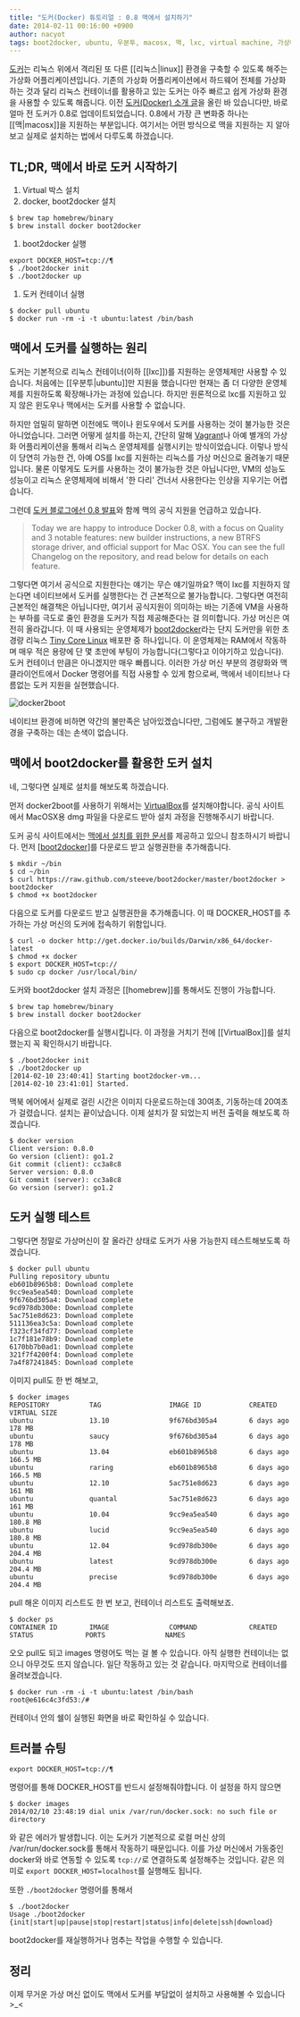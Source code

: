 ```yaml
---
title: "도커(Docker) 튜토리얼 : 0.8 맥에서 설치하기"
date: 2014-02-11 00:16:00 +0900
author: nacyot
tags: boot2docker, ubuntu, 우분투, macosx, 맥, lxc, virtual machine, 가상머신, coreos, docker, 도커
---
```


[도커][docker]는 리눅스 위에서 격리된 또 다른 [[리눅스|linux]] 환경을 구축할 수 있도록 해주는 가상화 어플리케이션입니다. 기존의 가상화 어플리케이션에서 하드웨어 전체를 가상화하는 것과 달리 리눅스 컨테이너를 활용하고 있는 도커는 아주 빠르고 쉽게 가상화 환경을 사용할 수 있도록 해줍니다. 이전 [도커(Docker) 소개 글][docker_introduction]을 올린 바 있습니다만, 바로 얼마 전 도커가 0.8로 업데이트되었습니다. 0.8에서 가장 큰 변화중 하나는 [[맥|macosx]]을 지원하는 부분입니다. 여기서는 어떤 방식으로 맥을 지원하는 지 알아보고 실제로 설치하는 법에서 다루도록 하겠습니다.

<!--more-->

[docker]: http://docker.io
[docker_introduction]: http://blog.nacyot.com/articles/2014-01-27-easy-deploy-with-docker/

## TL;DR, 맥에서 바로 도커 시작하기 ##

1. Virtual 박스 설치
1. docker, boot2docker 설치

```
$ brew tap homebrew/binary
$ brew install docker boot2docker
```

1. boot2docker 실행

```
export DOCKER_HOST=tcp://¶
$ ./boot2docker init
$ ./boot2docker up
```

1. 도커 컨테이너 실행

```
$ docker pull ubuntu
$ docker run -rm -i -t ubuntu:latest /bin/bash
```

## 맥에서 도커를 실행하는 원리 ##

도커는 기본적으로 리눅스 컨테이너(이하 [[lxc]])를 지원하는 운영체제만 사용할 수 있습니다. 처음에는 [[우분투|ubuntu]]만 지원을 했습니다만 현재는 좀 더 다양한 운영체제를 지원하도록 확장해나가는 과정에 있습니다. 하지만 원론적으로 lxc를 지원하고 있지 않은 윈도우나 맥에서는 도커를 사용할 수 없습니다. 

하지만 엄밀히 말하면 이전에도 맥이나 윈도우에서 도커를 사용하는 것이 불가능한 것은 아니었습니다. 그러면 어떻게 설치를 하는지, 간단히 말해 [Vagrant][vagrant]나 아예 별개의 가상화 어플리케이션을 통해서 리눅스 운영체제를 실행시키는 방식이었습니다. 이렇나 방식이 당연히 가능한 건, 아예 OS를 lxc를 지원하는 리눅스를 가상 머신으로 올려놓기 때문입니다. 물론 이렇게도 도커를 사용하는 것이 불가능한 것은 아닙니다만, VM의 성능도 성능이고 리눅스 운영체제에 비해서 '한 다리' 건너서 사용한다는 인상을 지우기는 어렵습니다.

그런데 [도커 블로그에선 0.8 발표][docker08]와 함께 맥의 공식 지원을 언급하고 있습니다.

> Today we are happy to introduce Docker 0.8, with a focus on Quality and 3 notable features: new builder instructions, a new BTRFS storage driver, and official support for Mac OSX. You can see the full Changelog on the repository, and read below for details on each feature.


그렇다면 여기서 공식으로 지원한다는 얘기는 무슨 얘기일까요? 맥이 lxc를 지원하지 않는다면 네이티브에서 도커를 실행한다는 건 근본적으로 불가능합니다. 그렇다면 여전히 근본적인 해결책은 아닙니다만, 여기서 공식지원이 의미하는 바는 기존에 VM을 사용하는 부하를 극도로 줄인 환경을 도커가 직접 제공해준다는 걸 의미합니다. 가상 머신은 여전히 올라갑니다. 이 때 사용되는 운영체제가 [boot2docker][boot2docker]라는 단지 도커만을 위한 초경량 리눅스 [Tiny Core Linux][tcl] 배포판 중 하나입니다. 이 운영체제는 RAM에서 작동하며 매우 적은 용량에 단 몇 초만에 부팅이 가능합니다(그렇다고 이야기하고 있습니다). 도커 컨테이너 만큼은 아니겠지만 매우 빠릅니다. 이러한 가상 머신 부분의 경량화와 맥 클라이언트에서 Docker 명령어를 직접 사용할 수 있게 함으로써, 맥에서 네이티브나 다름없는 도커 지원을 실현했습니다.

![docker2boot](https://github-camo.global.ssl.fastly.net/fd2fda3c0d55a0a63873f4221ddbe2f1dda145c5/687474703a2f2f692e696d6775722e636f6d2f68497775644b332e676966)

네이티브 환경에 비하면 약간의 불만족은 남아있겠습니다만, 그럼에도 불구하고 개발환경을 구축하는 데는  손색이 없습니다. 

[vagrant]: http://www.vagrantup.com/
[docker08]:  http://blog.docker.io/2014/02/docker-0-8-quality-new-builder-features-btrfs-storage-osx-support/
[boot2docker]: https://github.com/steeve/boot2docker
[tcl]: http://tinycorelinux.net/

## 맥에서 boot2docker를 활용한 도커 설치 ##

네, 그렇다면 실제로 설치를 해보도록 하겠습니다. 

먼저 docker2boot를 사용하기 위해서는 [VirtualBox][virtual_box]를 설치해야합니다. 공식 사이트에서 MacOSX용 dmg 파일을 다운로드 받아 설치 과정을 진행해주시기 바랍니다.

도커 공식 사이트에서는 [맥에서 설치를 위한 문서][docker_install_on_mac]를 제공하고 있으니 참조하시기 바랍니다. 먼저 [[boot2docker]]를 다운로드 받고 실행권한을 추가해줍니다.

```
$ mkdir ~/bin
$ cd ~/bin
$ curl https://raw.github.com/steeve/boot2docker/master/boot2docker > boot2docker
$ chmod +x boot2docker
```

다음으로 도커를 다운로드 받고 실행권한을 추가해줍니다. 이 때 DOCKER_HOST를 추가하는 가상 머신의 도커에 접속하기 위함입니다.

```
$ curl -o docker http://get.docker.io/builds/Darwin/x86_64/docker-latest
$ chmod +x docker
$ export DOCKER_HOST=tcp://
$ sudo cp docker /usr/local/bin/
```

도커와 boot2docker 설치 과정은 [[homebrew]]를 통해서도 진행이 가능합니다.

```
$ brew tap homebrew/binary
$ brew install docker boot2docker
```

다음으로 boot2docker를 실행시킵니다. 이 과정을 거치기 전에 [[VirtualBox]]를 설치했는지 꼭 확인하시기 바랍니다.

```
$ ./boot2docker init
$ ./boot2docker up
[2014-02-10 23:40:41] Starting boot2docker-vm...
[2014-02-10 23:41:01] Started.
```

맥북 에어에서 실제로 걸린 시간은 이미지 다운로드하는데 30여초, 기동하는데 20여초가 걸렸습니다. 설치는 끝이났습니다. 이제 설치가 잘 되었는지 버전 출력을 해보도록 하겠습니다.

```
$ docker version
Client version: 0.8.0
Go version (client): go1.2
Git commit (client): cc3a8c8
Server version: 0.8.0
Git commit (server): cc3a8c8
Go version (server): go1.2
```

[virtual_box]: https://www.virtualbox.org/wiki/Downloads
[docker_install_on_mac]: http://docs.docker.io/en/latest/installation/mac/

## 도커 실행 테스트 ##

그렇다면 정말로 가상머신이 잘 올라간 상태로 도커가 사용 가능한지 테스트해보도록 하겠습니다.

```
$ docker pull ubuntu
Pulling repository ubuntu
eb601b8965b8: Download complete
9cc9ea5ea540: Download complete
9f676bd305a4: Download complete
9cd978db300e: Download complete
5ac751e8d623: Download complete
511136ea3c5a: Download complete
f323cf34fd77: Download complete
1c7f181e78b9: Download complete
6170bb7b0ad1: Download complete
321f7f4200f4: Download complete
7a4f87241845: Download complete
```

이미지 pull도 한 번 해보고,

```
$ docker images
REPOSITORY          TAG                 IMAGE ID            CREATED             VIRTUAL SIZE
ubuntu              13.10               9f676bd305a4        6 days ago          178 MB
ubuntu              saucy               9f676bd305a4        6 days ago          178 MB
ubuntu              13.04               eb601b8965b8        6 days ago          166.5 MB
ubuntu              raring              eb601b8965b8        6 days ago          166.5 MB
ubuntu              12.10               5ac751e8d623        6 days ago          161 MB
ubuntu              quantal             5ac751e8d623        6 days ago          161 MB
ubuntu              10.04               9cc9ea5ea540        6 days ago          180.8 MB
ubuntu              lucid               9cc9ea5ea540        6 days ago          180.8 MB
ubuntu              12.04               9cd978db300e        6 days ago          204.4 MB
ubuntu              latest              9cd978db300e        6 days ago          204.4 MB
ubuntu              precise             9cd978db300e        6 days ago          204.4 MB
```

pull 해온 이미지 리스트도 한 번 보고, 컨테이너 리스트도 출력해보죠.

```
$ docker ps
CONTAINER ID        IMAGE               COMMAND             CREATED             STATUS             PORTS               NAMES
```

오오 pull도 되고 images 명령어도 먹는 걸 볼 수 있습니다. 아직 실행한 컨테이너는 없으니 아무것도 뜨지 않습니다. 일단 작동하고 있는 것 같습니다. 마지막으로 컨테이너를 올려보겠습니다.

```
$ docker run -rm -i -t ubuntu:latest /bin/bash
root@e616c4c3fd53:/# 
```

컨테이너 안의 쉘이 실행된 화면을 바로 확인하실 수 있습니다.

## 트러블 슈팅 ##

```
export DOCKER_HOST=tcp://¶
```

명령어를 통해 DOCKER_HOST를 반드시 설정해줘야합니다. 이 설정을 하지 않으면

```
$ docker images
2014/02/10 23:48:19 dial unix /var/run/docker.sock: no such file or directory
```

와 같은 에러가 발생합니다. 이는 도커가 기본적으로 로컬 머신 상의 /var/run/docker.sock를 통해서 작동하기 때문입니다. 이를 가상 머신에서 가동중인 docker와 바로 연동할 수 있도록 `tcp://`로 연결하도록 설정해주는 것입니다. 같은 의미로 `export DOCKER_HOST=localhost`를 실행해도 됩니다.

또한 `./boot2docker` 명령어를 통해서 

```
$ ./boot2docker
Usage ./boot2docker {init|start|up|pause|stop|restart|status|info|delete|ssh|download}
```

boot2docker를 재실행하거나 멈추는 작업을 수행할 수 있습니다.

## 정리 ##

이제 무거운 가상 머신 없이도 맥에서 도커를 부담없이 설치하고 사용해볼 수 있습니다 >_<
